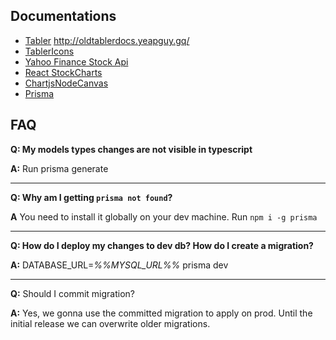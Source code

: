 ## Documentations
- [Tabler](https://tabler-react.com/documentation/) http://oldtablerdocs.yeapguy.gq/
- [TablerIcons](https://tabler-icons-react.vercel.app/)
- [Yahoo Finance Stock Api](https://www.npmjs.com/package/yahoo-finance)
- [React StockCharts](http://rrag.github.io/react-stockcharts/)
- [ChartjsNodeCanvas](https://github.com/SeanSobey/ChartjsNodeCanvas#Installation)
- [Prisma](https://www.prisma.io/docs/concepts/components/prisma-schema)

## FAQ
**Q: My models types changes are not visible in typescript**

**A:** Run prisma generate
___
**Q: Why am I getting ```prisma not found```?**

**A** You need to install it globally on your dev machine. Run  ```npm i -g prisma```
___
**Q: How do I deploy my changes to dev db? How do I create a migration?**

**A:** DATABASE_URL=*%%MYSQL_URL%%* prisma dev
___
**Q:** Should I commit migration?

**A:** Yes, we gonna use the committed migration to apply on prod. Until the initial release we can overwrite older migrations.